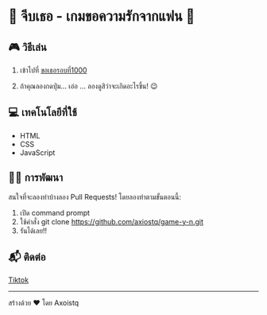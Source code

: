 # 💖 จีบเธอ - เกมขอความรักจากแฟน 💖
## 🎮 วิธีเล่น

1. เข้าไปที่ [ขอเธอรอบที่1000](http://127.0.0.1:5500/index.html)

4. ถ้าคุณลองกดปุ่ม... เอ่อ ... ลองดูสิว่าจะเกิดอะไรขึ้น! 😉

## 💻 เทคโนโลยีที่ใช้

- HTML
- CSS
- JavaScript
  
## 👨‍💻 การพัฒนา
สนใจที่จะลองทำบ้างลอง Pull Requests! โดยลองทำตามขั้นตอนนี้:
1. เปิด command prompt
2. ใช้คำสั่ง git clone https://github.com/axiostq/game-y-n.git
3. รันได้เลย!!


## 📬 ติดต่อ
[Tiktok](https://www.tiktok.com/@axiostq)


---

สร้างด้วย ❤️ โดย Axoistq
